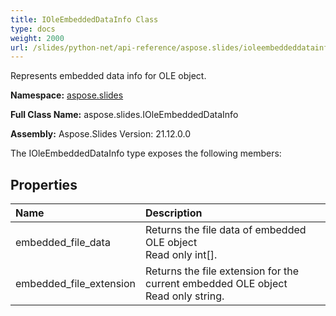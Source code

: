 ```yaml
---
title: IOleEmbeddedDataInfo Class
type: docs
weight: 2000
url: /slides/python-net/api-reference/aspose.slides/ioleembeddeddatainfo/
---
```


Represents embedded data info for OLE object.

**Namespace:** [aspose.slides](/slides/python-net/api-reference/aspose.slides/)

**Full Class Name:** aspose.slides.IOleEmbeddedDataInfo

**Assembly:**  Aspose.Slides Version: 21.12.0.0

The IOleEmbeddedDataInfo type exposes the following members:
## **Properties**
|**Name**|**Description**|
| :- | :- |
|embedded_file_data|Returns the file data of embedded OLE object<br/>            Read only int[].|
|embedded_file_extension|Returns the file extension for the current embedded OLE object<br/>            Read only string.|
